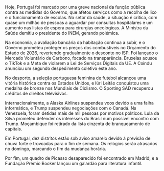 Hoje, Portugal foi marcado por uma greve nacional da função pública contra as medidas do Governo, que afetou serviços como a recolha de lixo e o funcionamento de escolas. No setor da saúde, a situação é crítica, com quase um milhão de pessoas a aguardar por consultas hospitalares e um aumento nas listas de espera para cirurgias oncológicas. A Ministra da Saúde demitiu o presidente do INEM, gerando polémica.

Na economia, a avaliação bancária da habitação continua a subir, e o Governo prometeu proteger os preços dos combustíveis no Orçamento do Estado de 2026, revertendo gradualmente o desconto no ISP. Foi lançado o Mercado Voluntário de Carbono, focado na transparência. Bruxelas acusou o TikTok e a Meta de violarem a Lei de Serviços Digitais da UE. A Coindu anunciou um segundo despedimento coletivo este ano.

No desporto, a seleção portuguesa feminina de futebol alcançou uma vitória histórica contra os Estados Unidos, e Iúri Leitão conquistou uma medalha de bronze nos Mundiais de Ciclismo. O Sporting SAD recuperou créditos de direitos televisivos.

Internacionalmente, a Alaska Airlines suspendeu voos devido a uma falha informática, e Trump suspendeu negociações com o Canadá. Na Venezuela, foram detidas mais de mil pessoas por motivos políticos. Lula da Silva prometeu defender os interesses do Brasil num possível encontro com Trump. Moçambique foi retirado da lista cinzenta de branqueamento de capitais.

Em Portugal, dez distritos estão sob aviso amarelo devido à previsão de chuva forte e trovoadas para o fim de semana. Os relógios serão atrasados no domingo, marcando o fim da mudança horária.

Por fim, um quadro de Picasso desaparecido foi encontrado em Madrid, e a Fundação Prémio Booker lançou um galardão para literatura infantil.